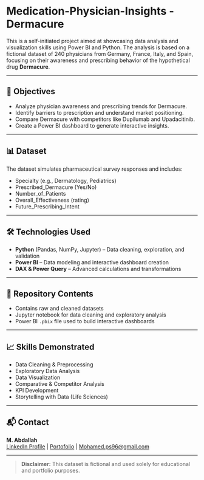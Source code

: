 # Medication-Physician-Insights - Dermacure

This is a self-initiated project aimed at showcasing data analysis and visualization skills using Power BI and Python. The analysis is based on a fictional dataset of 240 physicians from Germany, France, Italy, and Spain, focusing on their awareness and prescribing behavior of the hypothetical drug **Dermacure**.

---

## 🎯 Objectives

- Analyze physician awareness and prescribing trends for Dermacure.
- Identify barriers to prescription and understand market positioning.
- Compare Dermacure with competitors like Dupilumab and Upadacitinib.
- Create a Power BI dashboard to generate interactive insights.

---

## 📊 Dataset

The dataset simulates pharmaceutical survey responses and includes:

- Specialty (e.g., Dermatology, Pediatrics)
- Prescribed_Dermacure (Yes/No)
- Number_of_Patients
- Overall_Effectiveness (rating)
- Future_Prescribing_Intent

---

## 🛠️ Technologies Used

- **Python** (Pandas, NumPy, Jupyter) – Data cleaning, exploration, and validation
- **Power BI** – Data modeling and interactive dashboard creation
- **DAX & Power Query** – Advanced calculations and transformations

---

## 📂 Repository Contents

-  Contains raw and cleaned datasets
-  Jupyter notebook for data cleaning and exploratory analysis
-  Power BI `.pbix` file used to build interactive dashboards

---


## 📈 Skills Demonstrated

- Data Cleaning & Preprocessing
- Exploratory Data Analysis
- Data Visualization
- Comparative & Competitor Analysis
- KPI Development
- Storytelling with Data (Life Sciences)

---

## 📬 Contact

**M. Abdallah**  
[LinkedIn Profile](https://www.linkedin.com/in/mohamed-abdallah-paris/) | [Portofolio](https://www.mohamedabdallah.fr) | Mohamed.ps96@gmail.com

---

> **Disclaimer:** This dataset is fictional and used solely for educational and portfolio purposes.
